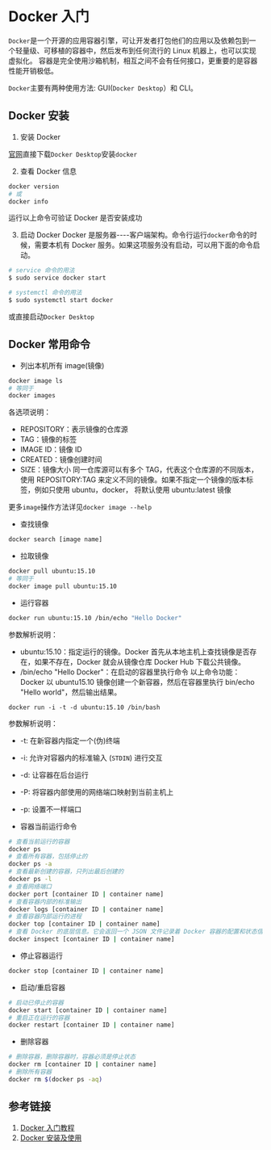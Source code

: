 # Docker 入门

`Docker`是一个开源的应用容器引擎，可让开发者打包他们的应用以及依赖包到一个轻量级、可移植的容器中，然后发布到任何流行的 Linux 机器上，也可以实现虚拟化。
容器是完全使用沙箱机制，相互之间不会有任何接口，更重要的是容器性能开销极低。

`Docker`主要有两种使用方法: GUI(`Docker Desktop`）和 CLI。

## Docker 安装

1. 安装 Docker

[官网](https://www.docker.com/get-started)直接下载`Docker Desktop`安装`docker`

2. 查看 Docker 信息

```sh
docker version
# 或
docker info
```

运行以上命令可验证 Docker 是否安装成功

3. 启动 Docker
   Docker 是服务器----客户端架构。命令行运行`docker`命令的时候，需要本机有 Docker 服务。如果这项服务没有启动，可以用下面的命令启动。

```sh
# service 命令的用法
$ sudo service docker start

# systemctl 命令的用法
$ sudo systemctl start docker
```

或直接启动`Docker Desktop`

## Docker 常用命令

- 列出本机所有 image(镜像)

```sh
docker image ls
# 等同于
docker images
```

各选项说明：

- REPOSITORY：表示镜像的仓库源
- TAG：镜像的标签
- IMAGE ID：镜像 ID
- CREATED：镜像创建时间
- SIZE：镜像大小
  同一仓库源可以有多个 TAG，代表这个仓库源的不同版本，使用 REPOSITORY:TAG 来定义不同的镜像。如果不指定一个镜像的版本标签，例如只使用 ubuntu，docker， 将默认使用 ubuntu:latest 镜像

更多`image`操作方法详见`docker image --help`

- 查找镜像

```sh
docker search [image name]
```

- 拉取镜像

```sh
docker pull ubuntu:15.10
# 等同于
docker image pull ubuntu:15.10
```

- 运行容器

```sh
docker run ubuntu:15.10 /bin/echo "Hello Docker"
```

参数解析说明：

- ubuntu:15.10：指定运行的镜像。Docker 首先从本地主机上查找镜像是否存在，如果不存在，Docker 就会从镜像仓库 Docker Hub 下载公共镜像。
- /bin/echo "Hello Docker"：在启动的容器里执行命令
  以上命令功能：Docker 以 ubuntu15.10 镜像创建一个新容器，然后在容器里执行 bin/echo "Hello world"，然后输出结果。

```
docker run -i -t -d ubuntu:15.10 /bin/bash
```

参数解析说明：

- -t: 在新容器内指定一个(伪)终端
- -i: 允许对容器内的标准输入 (`STDIN`) 进行交互
- -d: 让容器在后台运行
- -P: 将容器内部使用的网络端口映射到当前主机上
- -p: 设置不一样端口

- 容器当前运行命令

```sh
# 查看当前运行的容器
docker ps
# 查看所有容器，包括停止的
docker ps -a
# 查看最新创建的容器，只列出最后创建的
docker ps -l
# 查看网络端口
docker port [container ID | container name]
# 查看容器内部的标准输出
docker logs [container ID | container name]
# 查看容器内部运行的进程
docker top [container ID | container name]
# 查看 Docker 的底层信息。它会返回一个 JSON 文件记录着 Docker 容器的配置和状态信息
docker inspect [container ID | container name]
```

- 停止容器运行

```sh
docker stop [container ID | container name]
```

- 启动/重启容器

```sh
# 启动已停止的容器
docker start [container ID | container name]
# 重启正在运行的容器
docker restart [container ID | container name]
```

- 删除容器

```sh
# 删除容器，删除容器时，容器必须是停止状态
docker rm [container ID | container name]
# 删除所有容器
docker rm $(docker ps -aq)
```

## 参考链接

1. [Docker 入门教程](https://www.ruanyifeng.com/blog/2018/02/docker-tutorial.html)
2. [Docker 安装及使用](https://segmentfault.com/a/1190000017151019)
